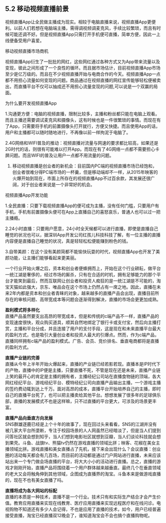 ## 5.2 移动视频直播前景

视频直播App让全民做主播成为现实。相较于电脑直播来说，视频直播App更便利。以前人们若想在电脑端主播，需得调视频调麦克风，手续比较繁琐，而且有时候可能还调不好。但是视频直播App只需打开手机便可直播，简单方便，因此一上线便备受用户喜爱。

移动视频直播市场商机

视频直播App衍生了一批批的网红，这些网红通过各种方式又为App带来流量以及变现，彼此之间形成了一个良性的循环。而且据市场估计，目前视频直播App市场至少是亿万级的。而且在不少视频直播开始与电商合作的今天。视频直播App一点都不用担心流量如何变现的问题。商品通过在视频直播的网红宣传能够轻松便被卖出，而直播平台不仅可以抽成还不用担心流量变现的问题,可以说是一个双赢的局面。

为什么要开发视频直播App

1.沟通更方便：电脑的视频直播，限制比较多，主播和粉丝都只能在电脑上观看。而且主播还需要调试麦克风和摄像头，这有时候也是一件很繁琐的事情。而现在有了App，只需要将手机的前置摄像头打开就行，方便又快捷。而且使用App的话，用户和主播都可以随时随地进行，不再像以前一样拘泥于电脑了。

2.4G网络和WIFI普及的推动：视频直播对流量与网速的要求都比较高，如果还是2G时代的话，则很有可能难以打开App。而现在有了4G网络一点都不需要担心卡屏问题。而且WIFI的普及让用户一点都不用流量的问题。

1. 移动视频直播是创业者的新机会：目前国内PC端的视频直播市场已经饱和，创业者很难分得PC端市场的一杯羹，但是移动端却不一样，从2015年映客的火爆开始到现在，市面上所存在的视频直播App不过百余款，其发展还很广阔，对于创业者来说是一个非常好的机会。

视频直播App开发功能

1.全民直播：只要下载视频直播App的便可成为主播，没有任何门槛，只要用户有手机，手机有前置摄像头便可在App上直播自己的喜怒哀乐，普通人也可以过一把主播瘾。

2.24小时直播：只要用户愿意，24小时全天候都可以进行直播，即使是直播自己睡觉的状况也可以，据深圳App开发公司红孩儿科技科技了解，有一位主播的直播内容便是直播自己睡觉的状况，真是轻轻松松便能赚到粉色的钱。

3.自带美颜：在这个没有美颜简都不能愉快玩耍的时代，视频直播App也开发了美颜功能，让主播们能够看起来更美丽。

一个行业开始火爆之后，资本和创业者便蜂拥而上，开始在这个行业耕耘，做平台一统江湖是奢侈的，经过市场的厮杀，只有在合适的时机，拥有足够能力的那个平台才能笑到最后，然而互联网让创业者和投资人痴狂的是一统江湖是不可能的，淘宝天猫如此强大，京东、唯品会在这个市场上仍然占有一席之地。因此，直播在未来2年内都是资本和创业者青睐的对象，越来越多的直播产品会出现，直播目前所存在的审核问题、高带宽成本等问题会逐渐得到解决，直播的市场会更更加成熟。

**盈利模式将多样化**  
直播产品虽然要支出高昂的带宽成本，但是和传统的c端产品不一样，直播产品的变现速度很快，观众购买道具，顺其自然地绑定了银行卡或支付宝，然后向主播打赏，主播和平台分成，并且连接了用户的支付手段，这是现在和未来直播平台最大的盈利方式，也是吸引大量创业者和投资人最大的引爆点。然而，作为c端产品，直播同样拥有c端产品的盈利模式。广告、会员、竞价排名、垂直电商都将是直播的盈利方式。

**直播产业链的完善**  
直播从今年上半年开始火爆起来，直播的产业链已经若影若现。直播本是IP时代下的产物，直播中的IP便是主播，只要直播不死，不管是现在还是未来，直播产业链上笑的最开心的肯定是主播的拥有者，主播经纪公司站在直播食物链的顶端，各大网红经纪平台、游戏经纪平台、模特经纪公司向直播产品输出主播，一个游戏主播的签约费动辄到达上千万。面对高昂的成本，直播平台开始培养自己的主播，即时自己的直播平台死了，也可以把主播卖给其他平台。想想发展了很多年的足球俱乐部，直播的发展模式不也是这样嘛，只不过直播的平台更大，可涉及的场景更丰富。

**直播产品向垂直方向发展**  
SNS群雄逐鹿已经是上个十年的故事了，现在回过头来看看，SNS的江湖并没有被几家大平台所垄断，专注于校园场景的人人网虽然已经暗淡了，但是当人们提到问答社区就会想到知乎，当人们想到电影社区就想到豆瓣，当人们谈论科技就会想到果壳。斗鱼、战旗tv、熊猫tv仍然在游戏直播的领域比拼；映客、花椒在美女主播领域比拼。游戏直播和美女直播占了先机，接下来会出现什么？会议直播：创业圈的活动每天都会有几百场，而目前的活动都是通过门户网站进行直播，未来应该站出来一个专门做会场直播的平台，将大大小小的活动进行直播。总之，直播的游戏才刚刚开始，直播产品将围绕着一个用户群体越来越垂直。最终几个在垂直领域的老大又会将触角伸到其他领域，企图成为直播界的淘宝。斗鱼本来是做游戏直播的，现在不也有美女直播了吗。

**直播将成为各大网站的标配**  
直播的本质是一种技术，直播不是一个行业。技术只有和实际生产结合才会产生价值。教育应用直播来实现在线教育、医疗应用直播来实现远程医疗和在线问诊。电视购物不知道还有多少人会记得，不也是应用了直播的技术，如今，用户已经普遍接受直播，淘宝已经直播双12晚会了，谁知道淘宝会不会也搞个直播购物呢。

